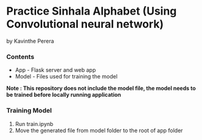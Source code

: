 # Practice Sinhala Alphabet (Using Convolutional neural network)

by Kavinthe Perera

### Contents
* App - Flask server and web app
* Model - Files used for training the model

**Note : This repository does not include the model file, the model needs to be trained before locally running application**

### Training Model
1. Run train.ipynb
2. Move the generated file from model folder to the root of app folder